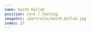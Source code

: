 ```yaml
---
name: Gaith Hallak
position: Core / Tooling
imageSrc: /portraits/Gaith_Hallak.jpg
index: 27
---
```


